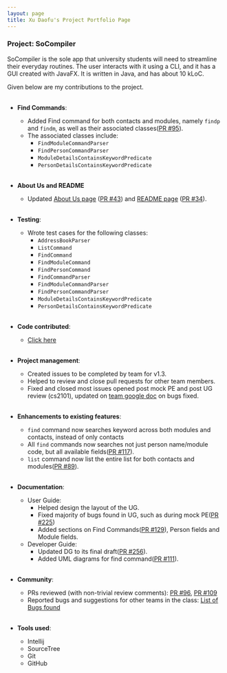 ```yaml
---
layout: page
title: Xu Daofu's Project Portfolio Page
---
```


### Project: SoCompiler

SoCompiler is the sole app that university students will need to streamline their everyday routines. The user interacts with it using a CLI, and it has a GUI created with JavaFX. It is written in Java, and has about 10 kLoC.

Given below are my contributions to the project.
<br><br/>
* **Find Commands**:
  * Added Find command for both contacts and modules, namely `findp` and `findm`, as well as their associated classes([PR #95](https://github.com/AY2223S1-CS2103T-W12-1/tp/pull/95)).
  * The associated classes include:
    * `FindModuleCommandParser`
    * `FindPersonCommandParser`
    * `ModuleDetailsContainsKeywordPredicate`
    * `PersonDetailsContainsKeywordPredicate`
      <br><br/>

* **About Us and README**
  * Updated [About Us page](https://github.com/AY2223S1-CS2103T-W12-1/tp/blob/master/docs/AboutUs.md) ([PR #43](https://github.com/AY2223S1-CS2103T-W12-1/tp/pull/43)) and [README page](https://github.com/AY2223S1-CS2103T-W12-1/tp/blob/master/README.md) ([PR #34](https://github.com/AY2223S1-CS2103T-W12-1/tp/pull/34)).
    <br><br/>

* **Testing**:
  * Wrote test cases for the following classes:
    * `AddressBookParser`
    * `ListCommand`
    * `FindCommand`
    * `FindModuleCommand`
    * `FindPersonCommand`
    * `FindCommandParser`
    * `FindModuleCommandParser`
    * `FindPersonCommandParser`
    * `ModuleDetailsContainsKeywordPredicate`
    * `PersonDetailsContainsKeywordPredicate`
      <br><br/>

* **Code contributed**:
  * [Click here](https://nus-cs2103-ay2223s1.github.io/tp-dashboard/?search=therealdaofu&breakdown=true&sort=groupTitle&sortWithin=title&since=2022-09-16&timeframe=commit&mergegroup=&groupSelect=groupByRepos&checkedFileTypes=docs~functional-code~test-code~other)
    <br><br/>

* **Project management**:
  * Created issues to be completed by team for v1.3.
  * Helped to review and close pull requests for other team members.
  * Fixed and closed most issues opened post mock PE and post UG review (cs2101), updated on [team google doc](https://docs.google.com/document/d/1OFhvvTXxh97xsj_ng3f3Gmx66HFJV9Pazy5_gCdhT4o/edit#heading=h.c0ehkba6xb9y) on bugs fixed. 
    <br><br/>

* **Enhancements to existing features**:
  * `find` command now searches keyword across both modules and contacts, instead of only contacts
  * All `find` commands now searches not just person name/module code, but all available fields([PR #117](https://github.com/AY2223S1-CS2103T-W12-1/tp/pull/117/files)).
  * `list` command now list the entire list for both contacts and modules([PR #89](https://github.com/AY2223S1-CS2103T-W12-1/tp/pull/89)).
    <br><br/>

* **Documentation**:
  * User Guide:
    * Helped design the layout of the UG.
    * Fixed majority of bugs found in UG, such as during mock PE([PR #225](https://github.com/AY2223S1-CS2103T-W12-1/tp/pull/225))
    * Added sections on Find Commands([PR #129](https://github.com/AY2223S1-CS2103T-W12-1/tp/pull/129)), Person fields and Module fields.
  * Developer Guide:
    * Updated DG to its final draft([PR #256](https://github.com/AY2223S1-CS2103T-W12-1/tp/pull/256)).
    * Added UML diagrams for find command([PR #111](https://github.com/AY2223S1-CS2103T-W12-1/tp/pull/111)).
      <br><br/>
    
* **Community**:
  * PRs reviewed (with non-trivial review comments): [PR #96](https://github.com/AY2223S1-CS2103T-W12-1/tp/pull/96), [PR #109](https://github.com/AY2223S1-CS2103T-W12-1/tp/pull/109) 
  * Reported bugs and suggestions for other teams in the class: [List of Bugs found](https://github.com/therealdaofu/ped/issues?q=is%3Aopen+is%3Aissue)
    <br><br/>

* **Tools used**:
  * Intellij
  * SourceTree
  * Git
  * GitHub
